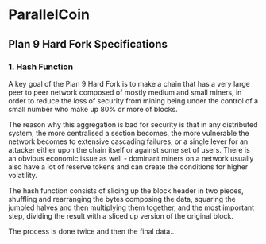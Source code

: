 # ParallelCoin

## Plan 9 Hard Fork Specifications

### 1. Hash Function

A key goal of the Plan 9 Hard Fork is to make a chain that has a very large peer to peer network composed of mostly
medium and small miners, in order to reduce the loss of security from mining being under the control of a small number
who make up 80% or more of blocks.

The reason why this aggregation is bad for security is that in any distributed system, the more centralised a section
becomes, the more vulnerable the network becomes to extensive cascading failures, or a single lever for an attacker
either upon the chain itself or against some set of users. There is an obvious economic issue as well - dominant miners
on a network usually also have a lot of reserve tokens and can create the conditions for higher volatility.

The hash function consists of slicing up the block header in two pieces, shuffling and rearranging the bytes composing
the data, squaring the jumbled halves and then multiplying them together, and the most important step, dividing the
result with a sliced up version of the original block.

The process is done twice and then the final data...

